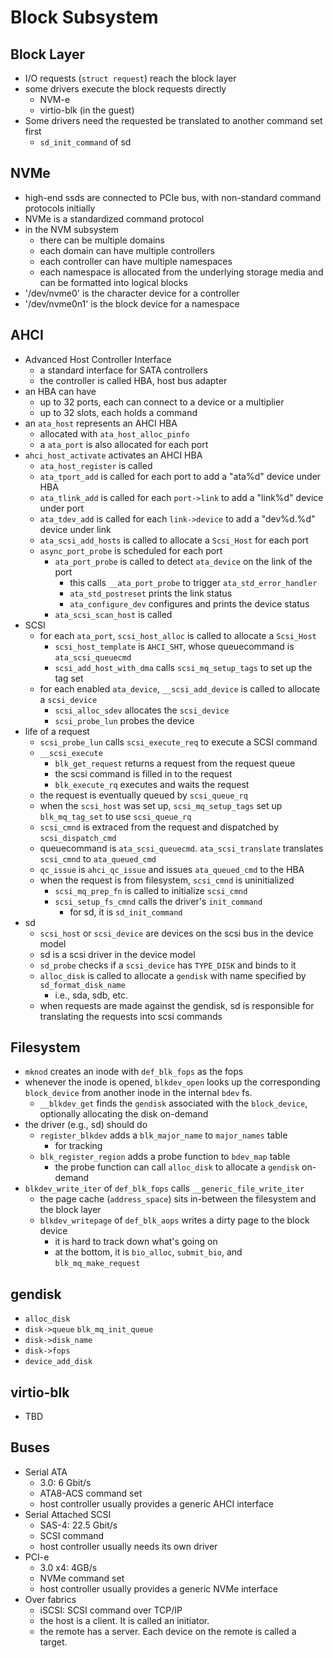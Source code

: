 Block Subsystem
===============

## Block Layer

- I/O requests (`struct request`) reach the block layer
- some drivers execute the block requests directly
  - NVM-e
  - virtio-blk (in the guest)
- Some drivers need the requested be translated to another command set first
  - `sd_init_command` of sd

## NVMe

- high-end ssds are connected to PCIe bus,  with non-standard command
  protocols initially
- NVMe is a standardized command protocol
- in the NVM subsystem
  - there can be multiple domains
  - each domain can have multiple controllers
  - each controller can have multiple namespaces
  - each namespace is allocated from the underlying storage media and can be
    formatted into logical blocks
- '/dev/nvme0' is the character device for a controller
- '/dev/nvme0n1' is the block device for a namespace

## AHCI

- Advanced Host Controller Interface
  - a standard interface for SATA controllers
  - the controller is called HBA, host bus adapter
- an HBA can have
  - up to 32 ports, each can connect to a device or a multiplier
  - up to 32 slots, each holds a command
- an `ata_host` represents an AHCI HBA
  - allocated with `ata_host_alloc_pinfo`
  - a `ata_port` is also allocated for each port
- `ahci_host_activate` activates an AHCI HBA
  - `ata_host_register` is called
  - `ata_tport_add` is called for each port to add a "ata%d" device under HBA
  - `ata_tlink_add` is called for each `port->link` to add a "link%d" device
    under port
  - `ata_tdev_add` is called for each `link->device` to add a "dev%d.%d"
    device under link
  - `ata_scsi_add_hosts` is called to allocate a `Scsi_Host` for each port
  - `async_port_probe` is scheduled for each port
    - `ata_port_probe` is called to detect `ata_device` on the link of the
      port
      - this calls `__ata_port_probe` to trigger `ata_std_error_handler`
      - `ata_std_postreset` prints the link status
      - `ata_configure_dev` configures and prints the device status
    - `ata_scsi_scan_host` is called
- SCSI
  - for each `ata_port`, `scsi_host_alloc` is called to allocate a `Scsi_Host`
    - `scsi_host_template` is `AHCI_SHT`, whose queuecommand is
      `ata_scsi_queuecmd`
    - `scsi_add_host_with_dma` calls `scsi_mq_setup_tags` to set up the tag
      set
  - for each enabled `ata_device`, `__scsi_add_device` is called to allocate a
    `scsi_device`
    - `scsi_alloc_sdev` allocates the `scsi_device`
    - `scsi_probe_lun` probes the device
- life of a request
  - `scsi_probe_lun` calls `scsi_execute_req` to execute a SCSI command
  - `__scsi_execute`
    - `blk_get_request` returns a request from the request queue
    - the scsi command is filled in to the request
    - `blk_execute_rq` executes and waits the request
  -  the request is eventually queued by `scsi_queue_rq`
    - when the `scsi_host` was set up, `scsi_mq_setup_tags` set up
      `blk_mq_tag_set` to use `scsi_queue_rq`
    - `scsi_cmnd` is extraced from the request and dispatched by
      `scsi_dispatch_cmd`
    - queuecommand is `ata_scsi_queuecmd`.  `ata_scsi_translate` translates
      `scsi_cmnd` to `ata_queued_cmd`
    - `qc_issue` is `ahci_qc_issue` and issues `ata_queued_cmd` to the HBA
  - when the request is from filesystem, `scsi_cmnd` is uninitialized
    - `scsi_mq_prep_fn` is called to initialize `scsi_cmnd`
    - `scsi_setup_fs_cmnd` calls the driver's `init_command`
      - for sd, it is `sd_init_command`
- sd
  - `scsi_host` or `scsi_device` are devices on the scsi bus in the device
    model
  - sd is a scsi driver in the device model
  - `sd_probe` checks if a `scsi_device` has `TYPE_DISK` and binds to it
  - `alloc_disk` is called to allocate a `gendisk` with name specified by
    `sd_format_disk_name`
    - i.e., sda, sdb, etc.
  - when requests are made against the gendisk, sd is responsible for
    translating the requests into scsi commands

## Filesystem

- `mknod` creates an inode with `def_blk_fops` as the fops
- whenever the inode is opened, `blkdev_open` looks up the corresponding
  `block_device` from another inode in the internal `bdev` fs.
  - `__blkdev_get` finds the `gendisk` associated with the `block_device`,
    optionally allocating the disk on-demand
- the driver (e.g., sd) should do
  - `register_blkdev` adds a `blk_major_name` to `major_names` table
    - for tracking
  - `blk_register_region` adds a probe function to `bdev_map` table
    - the probe function can call `alloc_disk` to allocate a `gendisk`
      on-demand
- `blkdev_write_iter` of `def_blk_fops` calls `__generic_file_write_iter`
  - the page cache (`address_space`) sits in-between the filesystem and the
    block layer
  - `blkdev_writepage` of `def_blk_aops` writes a dirty page to the block
    device
    - it is hard to track down what's going on
    - at the bottom, it is `bio_alloc`, `submit_bio`, and
      `blk_mq_make_request`

## gendisk

- `alloc_disk`
- `disk->queue` `blk_mq_init_queue`
- `disk->disk_name`
- `disk->fops`
- `device_add_disk`

## virtio-blk

- TBD

## Buses

- Serial ATA
  - 3.0: 6 Gbit/s
  - ATA8-ACS command set
  - host controller usually provides a generic AHCI interface
- Serial Attached SCSI
  - SAS-4: 22.5 Gbit/s
  - SCSI command
  - host controller usually needs its own driver
- PCI-e
  - 3.0 x4: 4GB/s
  - NVMe command set
  - host controller usually provides a generic NVMe interface
- Over fabrics
  - iSCSI: SCSI command over TCP/IP
  - the host is a client.  It is called an initiator.
  - the remote has a server.  Each device on the remote is called a target.

